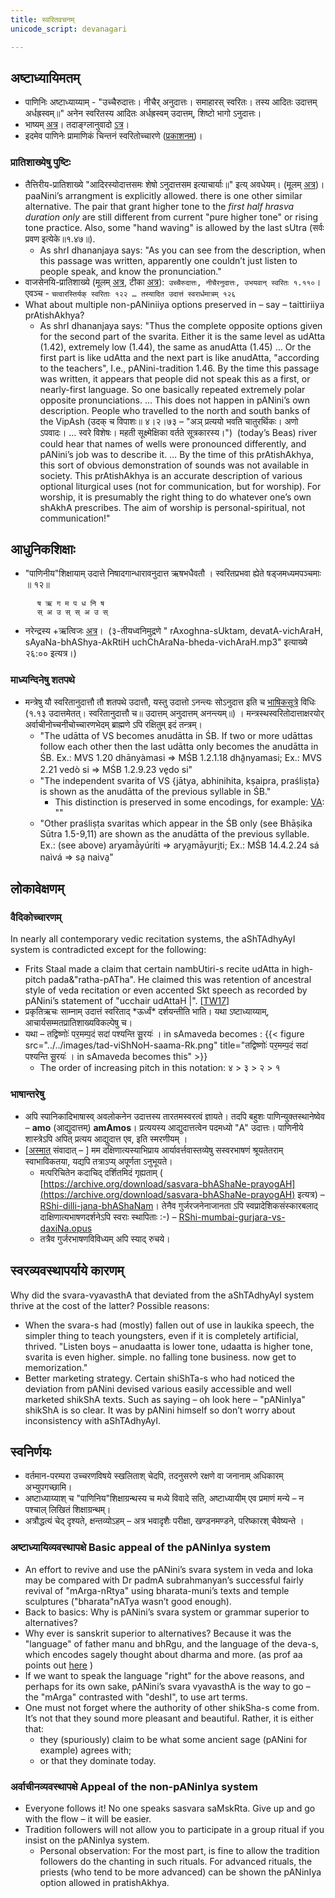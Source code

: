 ```yaml
---
title: स्वरितवचनम्
unicode_script: devanagari

---
```


## अष्टाध्यायिमतम्
- पाणिनिः अष्टाध्याय्याम् \- "उच्चैरुदात्तः। नीचैर् अनुदात्तः। समाहारस् स्वरितः। तस्य आदितः उदात्तम् अर्धह्रस्वम्॥" अनेन स्वरितस्य आदितः अर्धह्रस्वम् उदात्तम्, शिष्टो भागो ऽनुदात्तः।
- भाष्यम् [अत्र](https://archive.org/stream/Vyakarana/Mahabhashya_II#page/n31/mode/2up)। तदाङ्ग्लानुवादो [ऽत्र](https://archive.org/stream/LecturesOnPatanjalisVyakaranaMahabhashya4/LecturesOnPatanjalisMahabhashya4#page/n63/mode/2up)।
- इदमेव पाणिनेः प्रामाणिकं चिन्तनं स्वरितोच्चारणे ([प्रकाशनम्](https://kashcidvipashcit.wordpress.com/2015/04/12/%E0%A4%B8%E0%A5%8D%E0%A4%B5%E0%A4%B0%E0%A4%BF%E0%A4%A4%E0%A5%8B%E0%A4%9A%E0%A5%8D%E0%A4%9A%E0%A4%BE%E0%A4%B0%E0%A4%A3%E0%A5%87-%E0%A4%BD%E0%A4%B7%E0%A5%8D%E0%A4%9F%E0%A4%BE%E0%A4%A7%E0%A5%8D%E0%A4%AF/))।

### प्रातिशाख्येषु पुष्टिः
- तैत्तिरीय-प्रातिशाख्ये "आदिरस्योदात्तसमः शेषो ऽनुदात्तसम इत्याचार्याः॥" इत्य् अवधेयम्। (मूलम् [अत्र](http://bangla.name/citi/taittiriya/tait_dev.htm))। paaNini’s arrangment is explicitly allowed. there is one other similar alternative. The pair that grant higher tone to the *first half hrasva duration only* are still different from current "pure higher tone" or rising tone practice. Also, some "hand waving" is allowed by the last sUtra (सर्वः प्रवण इत्येके॥१.४७॥).
  - As shrI dhananjaya says: "As you can see from the description, when this passage was written, apparently one couldn’t just listen to people speak, and know the pronunciation."
- वाजसेनयि-प्रातिशाख्ये (मूलम् [अत्र](http://peterffreund.com/Vedic_Literature/shukl_yajur_veda_pratishakhya.htm), टीका [अत्र](https://archive.org/details/in.ernet.dli.2015.513471)):` उच्चैरुदात्तः, नीचैरनुदात्तः, उभयवान् स्वरितः १.११०`। एवञ्च - `चत्वारस्तिर्यक् स्वरिताः १२२ … तस्यादित उदात्तं स्वरार्धमात्रम् १२६`
- What about multiple non-pANiniiya options preserved in – say – taittiriiya prAtishAkhya?
    - As shrI dhananjaya says: "Thus the complete opposite options given for the second part of the svarita. Either it is the same level as udAtta (1.42), extremely low (1.44), the same as anudAtta (1.45) … Or the first part is like udAtta and the next part is like anudAtta, "according to the teachers", I.e., pANini-tradition 1.46. By the time this passage was written, it appears that people did not speak this as a first, or nearly-first language. So one basically repeated extremely polar opposite pronunciations. … This does not happen in pANini’s own description. People who travelled to the north and south banks of the VipAsh (उदक् च विपाशः॥ ४।२।७३ – "अञ् प्रत्ययो भवति चातुरर्थिकः। अणो ऽपवादः। … स्वरे विशेषः। महती सूक्ष्मेक्षिका वर्तते सूत्रकारस्य।")  (today’s Beas) river could hear that names of wells were pronounced differently, and pANini’s job was to describe it. … By the time of this prAtishAkhya, this sort of obvious demonstration of sounds was not available in society. This prAtishAkhya is an accurate description of various optional liturgical uses (not for communication, but for worship). For worship, it is presumably the right thing to do whatever one’s own shAkhA prescribes. The aim of worship is personal-spiritual, not communication!"

## आधुनिकशिक्षाः
- "पाणिनीय"शिक्षायाम्  उदात्ते निषादगान्धारावनुदात्त ऋषभधैवतौ । स्वरितप्रभवा ह्येते षड्जमध्यमपञ्चमाः ॥ १२॥ 
```
      ष ऋ ग म प ध नि ष
      स् अ उ स् स् अ उ स् 
```
- नरेन्द्रस्य +ऋत्विजः [अत्र](https://archive.org/details/udakashAnti-vidhi-mantra-bhAShya-parichayaH)।  (३-तीयध्वनिमुद्रणे " rAxoghna-sUktam, devatA-vichAraH, sAyaNa-bhAShya-AkRtiH uchChAraNa-bheda-vichAraH.mp3" इत्याख्ये २६:०० इत्यत्र।)

### माध्यन्दिनेषु शतपथे
- मन्त्रेषु यौ स्वरितानुदात्तौ तौ शतपथे उदात्तौ, यस्तु उदात्तो ऽनन्त्यः सोऽनुदात्त इति च [भाषिकसूत्रे](https://sa.wikisource.org/wiki/%E0%A4%AD%E0%A4%BE%E0%A4%B7%E0%A4%BF%E0%A4%95%E0%A4%B8%E0%A5%82%E0%A4%A4%E0%A5%8D%E0%A4%B0%E0%A4%BE%E0%A4%A3%E0%A4%BF) विधिः (१.१३ उदात्तमेतत्। स्वरितानुदात्तौ च॥ उदात्तम् अनुदात्तम् अनन्त्यम्॥) । मन्त्रस्थस्वरितोदात्ताक्षरयोर् अर्वाचीनोच्चनीचोच्चारणभेदम् ब्राह्मणे ऽपि रक्षितुम् इदं तन्त्रम्।
  - "The udātta of VS becomes anudātta in ŚB. If two or more udāttas follow each other then  the last udātta only becomes the anudātta in ŚB. Ex.: MVS 1.20 dhānyàmasi => MŚB 1.2.1.18 dhā̱nyamasi; Ex.: MVS 2.21 vedò si => MŚB 1.2.9.23 ve̱do si"
  - "The independent svarita of VS {jātya, abhinihita, kṣaipra, praśliṣṭa} is shown as the anudātta of the previous syllable in ŚB."
    - This distinction is preserved in some encodings, for example: [VA](http://vedavid.org/accent.html): ""
  - "Other praśliṣṭa svaritas which appear in the ŚB only (see Bhāṣika Sūtra 1.5-9,11) are shown as the anudātta of the previous syllable. Ex.: (see above) aryamā̀yúríti  => arya̱māyuri̱ti; Ex.: MŚB 14.4.2.24 sá naìvá => sa̱ naiva̱"

## लोकावेक्षणम्
### वैदिकोच्चारणम्
In nearly all contemporary vedic recitation systems, the aShTAdhyAyI system is contradicted except for the following:

- Frits Staal made a claim that certain nambUtiri-s recite udAtta in high-pitch pada&"ratha-pATha". He claimed this was retention of ancestral style of veda recitation or even accented Skt speech as recorded by pANini’s statement of "ucchair udAttaH |". \[[TW17](https://twitter.com/blog_supplement/status/818991564290719744)\]
- प्रकृतिऋचः साम्नाम् उदात्तं स्वरिताद् \*ऊर्ध्वं\* दर्शयन्तीति भाति। यथा ऽष्टाध्याय्याम्, आचार्यसम्मतप्रातिशाख्यविकल्पेषु च।
- यथा – तद्विष्णोः॑ पर॒मम्प॒दं सदा॑ पश्यन्ति सू॒रयः॑ । in sAmaveda becomes :
    {{< figure src="../../images/tad-viShNoH-saama-Rk.png" title="तद्विष्णोः॑ पर॒मम्प॒दं सदा॑ पश्यन्ति सू॒रयः॑ । in sAmaveda becomes this" >}}
    - The order of increasing pitch in this notation:  ४ > ३ > २ > १

### भाषान्तरेषु
- अपि स्पानिकादिभाषास्व् अवलोकनेन उदात्तस्य तारतमस्वरत्वं ज्ञायते। तदपि बहुशः पाणिन्युक्तस्थानेष्वेव – **amo** (आद्युदात्तम्) **amAmos**। प्रत्ययस्य आद्युदात्तत्वेन पदमध्यो "A" उदात्तः। पाणिनीये शास्त्रेऽपि अपित् प्रत्यय आद्युदात्त एव, इति स्मरणीयम् ।
- \[[अस्मात्](https://groups.google.com/forum/#!topic/bvparishat/hCsuyr1TBYA) संवादात् – \] मम दक्षिणात्यस्याभिप्राय आर्यावर्त्तवास्तव्येषु सस्वरभाषणं श्रूयतेतराम् स्वाभाविकतया, यद्यपि तत्राऽप्य् अपूर्णता ऽनुभूयते।
    - मत्परिचितेन कदाचिद् दर्शितमिदं गृह्यताम् ( [https://archive.org/download/sasvara-bhAShaNe-prayogAH](https://archive.org/download/sasvara-bhAShaNe-prayogAH) इत्यत्र) –[RShi-dilli-jana-bhAShaNam](https://archive.org/download/sasvara-bhAShaNe-prayogAH/RShi-dilli-jana-bhAShaNa-darshanam.opus)। तेनैव गुर्जरजनेनाजानता ऽपि स्वप्रादेशिकसंस्कारबलाद् दाक्षिणात्यभाषणदर्शनेऽपि स्वराः स्थापिताः :-) – [RShi-mumbai-gurjara-vs-daxiNa.opus](https://archive.org/download/sasvara-bhAShaNe-prayogAH/RShi-mumbai-gurjara-vs-daxiNa.opus)
    - तत्रैव गुर्जरभाषणविविध्यम् अपि स्याद् रुचये।

## स्वरव्यवस्थापर्याये कारणम्
Why did the svara-vyavasthA that deviated from the aShTAdhyAyI system thrive at the cost of the latter? Possible reasons:
- When the svara-s had (mostly) fallen out of use in laukika speech, the simpler thing to teach youngsters, even if it is completely artificial, thrived. "Listen boys – anudaatta is lower tone, udaatta is higher tone, svarita is even higher. simple. no falling tone business. now get to memorization."
- Better marketing strategy. Certain shiShTa-s who had noticed the deviation from pANini devised various easily accessible and well marketed shikShA texts. Such as saying – oh look here – "pANinIya" shikShA is so clear. It was by pANini himself so don’t worry about inconsistency with aShTAdhyAyI.

## स्वनिर्णयः
- वर्तमान-परम्परा उच्चरणविषये स्खलिताश् चेदपि, तदनुसरणे रक्षणे वा जनानाम् अधिकारम् अभ्युपगच्छामि।
- अष्टाध्याय्याश् च "पाणिनिय"शिक्षाग्रन्थस्य च मध्ये विवादे सति, अष्टाध्यायीम् एव प्रमाणं मन्ये – न पश्चाल् लिखितं शिक्षाग्रन्थम्।
- अत्रौद्धत्यं चेद् दृश्यते, क्षन्तव्योऽहम् – अत्र भवादृशैः परीक्षा, खण्डनमण्डने, परिष्कारश् चैवेष्यन्ते ।

### अष्टाध्यायिव्यवस्थापक्षे Basic appeal of the pANinIya system

- An effort to revive and use the pANini’s svara system in veda and loka may be compared with Dr padmA subrahmanyan’s successful fairly revival of "mArga-nRtya" using bharata-muni’s texts and temple sculptures ("bharata"nATya wasn’t good enough).
- Back to basics: Why is pANini’s svara system or grammar superior to alternatives?
- Why ever is sanskrit superior to alternatives? Because it was the "language" of father manu and bhRgu, and the language of the deva-s, which encodes sagely thought about dharma and more. (as prof aa points out [here](https://agnimaan.wordpress.com/2016/05/19/%e0%a4%95%e0%a5%81%e0%a4%a4%e0%a4%83-%e0%a4%b8%e0%a4%82%e0%a4%b8%e0%a5%8d%e0%a4%95%e0%a5%83%e0%a4%a4%e0%a4%b8%e0%a5%8d%e0%a4%af-%e0%a4%aa%e0%a5%8d%e0%a4%b0%e0%a4%ad%e0%a5%81%e0%a4%a4%e0%a5%8d%e0%a4%b5/) )
- If we want to speak the language "right" for the above reasons, and perhaps for its own sake, pANini’s svara vyavasthA is the way to go – the "mArga" contrasted with "deshI", to use art terms.
- One must not forget where the authority of other shikSha-s come from. It’s not that they sound more pleasant and beautiful. Rather, it is either that:
    - they (spuriously) claim to be what some ancient sage (pANini for example) agrees with;
    - or that they dominate today.

### अर्वाचीनव्यवस्थापक्षे Appeal of the non-pANinIya system

- Everyone follows it! No one speaks sasvara saMskRta. Give up and go with the flow – it will be easier.
- Tradition followers will not allow you to participate in a group ritual if you insist on the pANinIya system.
    - Personal observation: For the most part, is fine to allow the tradition followers do the chanting in such rituals. For advanced rituals, the priests (who tend to be more advanced) can be shown the pANinIya option allowed in pratishAkhya.
